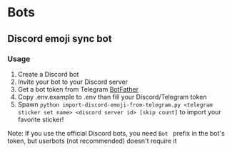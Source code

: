 # Bots

## Discord emoji sync bot

### Usage

1. Create a Discord bot
2. Invite your bot to your Discord server
3. Get a bot token from Telegram [BotFather](https://t.me/BotFather)
4. Copy .env.example to .env than fill your Discord/Telegram token
5. Spawn `python import-discord-emoji-from-telegram.py <telegram sticker set name> <discord server id> [skip count]` to import your favorite sticker!

Note: If you use the official Discord bots, you need `Bot ` prefix in the bot's token, but userbots (not recommended) doesn't require it
